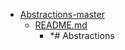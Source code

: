 - <a href = "E:\Node_projects\Node_Way\ArchivTSH_2\ArhivTimur_2\Abstractions-master\cat.Abstractions-master\dir.Abstractions-master.md">Abstractions-master</a>
    - <a href = "E:\Node_projects\Node_Way\ArchivTSH_2\ArhivTimur_2\Abstractions-master\README.md">README.md</a>
        - *# Abstractions
